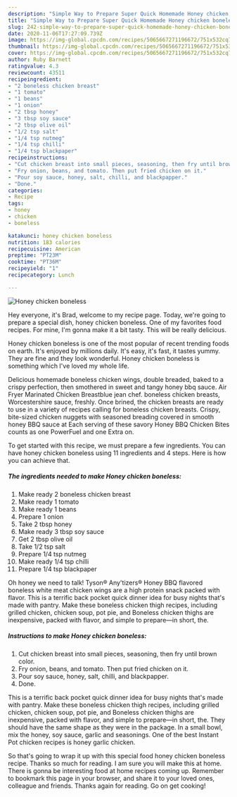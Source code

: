 ```yaml
---
description: "Simple Way to Prepare Super Quick Homemade Honey chicken boneless"
title: "Simple Way to Prepare Super Quick Homemade Honey chicken boneless"
slug: 242-simple-way-to-prepare-super-quick-homemade-honey-chicken-boneless
date: 2020-11-06T17:27:09.739Z
image: https://img-global.cpcdn.com/recipes/5065667271196672/751x532cq70/honey-chicken-boneless-recipe-main-photo.jpg
thumbnail: https://img-global.cpcdn.com/recipes/5065667271196672/751x532cq70/honey-chicken-boneless-recipe-main-photo.jpg
cover: https://img-global.cpcdn.com/recipes/5065667271196672/751x532cq70/honey-chicken-boneless-recipe-main-photo.jpg
author: Ruby Barnett
ratingvalue: 4.3
reviewcount: 43511
recipeingredient:
- "2 boneless chicken breast"
- "1 tomato"
- "1 beans"
- "1 onion"
- "2 tbsp honey"
- "3 tbsp soy sauce"
- "2 tbsp olive oil"
- "1/2 tsp salt"
- "1/4 tsp nutmeg"
- "1/4 tsp chilli"
- "1/4 tsp blackpaper"
recipeinstructions:
- "Cut chicken breast into small pieces, seasoning, then fry until brown color."
- "Fry onion, beans, and tomato. Then put fried chicken on it."
- "Pour soy sauce, honey, salt, chilli, and blackpapper."
- "Done."
categories:
- Recipe
tags:
- honey
- chicken
- boneless

katakunci: honey chicken boneless 
nutrition: 183 calories
recipecuisine: American
preptime: "PT23M"
cooktime: "PT36M"
recipeyield: "1"
recipecategory: Lunch

---
```



![Honey chicken boneless](https://img-global.cpcdn.com/recipes/5065667271196672/751x532cq70/honey-chicken-boneless-recipe-main-photo.jpg)

Hey everyone, it's Brad, welcome to my recipe page. Today, we're going to prepare a special dish, honey chicken boneless. One of my favorites food recipes. For mine, I'm gonna make it a bit tasty. This will be really delicious.

Honey chicken boneless is one of the most popular of recent trending foods on earth. It's enjoyed by millions daily. It's easy, it's fast, it tastes yummy. They are fine and they look wonderful. Honey chicken boneless is something which I've loved my whole life.

Delicious homemade boneless chicken wings, double breaded, baked to a crispy perfection, then smothered in sweet and tangy honey bbq sauce. Air Fryer Marinated Chicken Breastblue jean chef. boneless chicken breasts, Worcestershire sauce, freshly. Once brined, the chicken breasts are ready to use in a variety of recipes calling for boneless chicken breasts. Crispy, bite-sized chicken nuggets with seasoned breading covered in smooth honey BBQ sauce at Each serving of these savory Honey BBQ Chicken Bites counts as one PowerFuel and one Extra on.


To get started with this recipe, we must prepare a few ingredients. You can have honey chicken boneless using 11 ingredients and 4 steps. Here is how you can achieve that.

<!--inarticleads1-->

##### The ingredients needed to make Honey chicken boneless:

1. Make ready 2 boneless chicken breast
1. Make ready 1 tomato
1. Make ready 1 beans
1. Prepare 1 onion
1. Take 2 tbsp honey
1. Make ready 3 tbsp soy sauce
1. Get 2 tbsp olive oil
1. Take 1/2 tsp salt
1. Prepare 1/4 tsp nutmeg
1. Make ready 1/4 tsp chilli
1. Prepare 1/4 tsp blackpaper


Oh honey we need to talk! Tyson® Any&#39;tizers® Honey BBQ flavored boneless white meat chicken wings are a high protein snack packed with flavor. This is a terrific back pocket quick dinner idea for busy nights that&#39;s made with pantry. Make these boneless chicken thigh recipes, including grilled chicken, chicken soup, pot pie, and Boneless chicken thighs are inexpensive, packed with flavor, and simple to prepare—in short, the. 

<!--inarticleads2-->

##### Instructions to make Honey chicken boneless:

1. Cut chicken breast into small pieces, seasoning, then fry until brown color.
1. Fry onion, beans, and tomato. Then put fried chicken on it.
1. Pour soy sauce, honey, salt, chilli, and blackpapper.
1. Done.


This is a terrific back pocket quick dinner idea for busy nights that&#39;s made with pantry. Make these boneless chicken thigh recipes, including grilled chicken, chicken soup, pot pie, and Boneless chicken thighs are inexpensive, packed with flavor, and simple to prepare—in short, the. They should have the same shape as they were in the package. In a small bowl, mix the honey, soy sauce, garlic and seasonings. One of the best Instant Pot chicken recipes is honey garlic chicken. 

So that's going to wrap it up with this special food honey chicken boneless recipe. Thanks so much for reading. I am sure you will make this at home. There is gonna be interesting food at home recipes coming up. Remember to bookmark this page in your browser, and share it to your loved ones, colleague and friends. Thanks again for reading. Go on get cooking!
